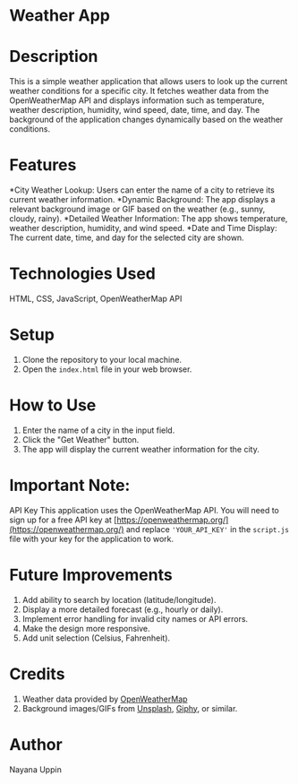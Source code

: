 # Weather App
# Description
 This is a simple weather application that allows users to look up the current weather conditions for a specific city.  It fetches weather data from the OpenWeatherMap API and displays information such as temperature, weather description, humidity, wind speed, date, time, and day.  The background of the application changes dynamically based on the weather conditions.
 # Features
 *City Weather Lookup: Users can enter the name of a city to retrieve its current weather information.
 *Dynamic Background: The app displays a relevant background image or GIF based on the weather (e.g., sunny, cloudy, rainy). 
 *Detailed Weather Information: The app shows temperature, weather description, humidity, and wind speed.
 *Date and Time Display: The current date, time, and day for the selected city are shown. 
 # Technologies Used 
 HTML, CSS, JavaScript, OpenWeatherMap API
 # Setup
  1.  Clone the repository to your local machine.
  2.  Open the `index.html` file in your web browser.
# How to Use
 1.  Enter the name of a city in the input field.
 2.  Click the "Get Weather" button.
 3.  The app will display the current weather information for the city.
#  Important Note:
API Key
This application uses the OpenWeatherMap API. You will need to sign up for a free API key at  [https://openweathermap.org/](https://openweathermap.org/)  and replace  `'YOUR_API_KEY'`  in the  `script.js`  file with your key for the application to work.
#  Future Improvements
1. Add ability to search by location (latitude/longitude).
2. Display a more detailed forecast (e.g., hourly or daily).
3. Implement error handling for invalid city names or API errors.
4. Make the design more responsive.
5. Add unit selection (Celsius, Fahrenheit).
#  Credits
1. Weather data provided by [OpenWeatherMap](https://openweathermap.org/)
2. Background images/GIFs from [Unsplash](https://unsplash.com/), [Giphy](https://giphy.com/), or similar.
#  Author
Nayana Uppin
